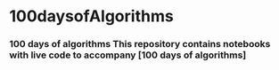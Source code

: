 # 100daysofAlgorithms
### 100 days of algorithms  This repository contains notebooks with live code to accompany [100 days of algorithms]
